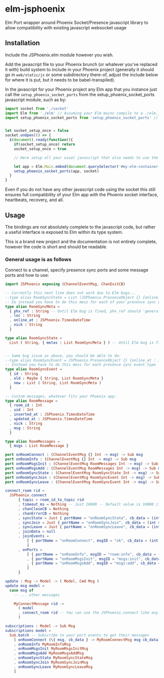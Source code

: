 # elm-jsphoenix
Elm Port wrapper around Phoenix Socket/Presence javascript library to allow compatibility with existing javascript websocket usage

## Installation
Include the JSPhoenix.elm module however you wish.

Add the javascript file to your Phoenix brunch (or whatever you've replaced it with) build system to include in your Phoenix project (generally it should go in `web/static/js` or some subdirectory there-of, adjust the include below for where it is put, but it needs to be babel-transpiled).

In the javascript for your Phoenix project any Elm app that you instance just call the `setup_phoenix_socket_ports` from the setup_phoenix_socket_ports javascript module, such as by:
```javascript
import socket from './socket'
import Elm from './elm' // Assuming your Elm mains compile to a ./elm.js in the same directory as your app.js
import setup_phoenix_socket_ports from 'setup_phoenix_socket_ports' // Or from where-ever


let socket_setup_once = false
socket.onOpen(() => {
  $(document).ready(function(){
    if(socket_setup_once) return
    socket_setup_once = true

    // Here setup all your usual javascript that also needs to use the websocket

    let app = Elm.Main.embed(document.querySelector('#my-elm-container'))
    setup_phoenix_socket_ports(app, socket)
  }
}
```

Even if you do not have any other javascript code using the socket this still ensures full compatibility of your Elm app with the Phoenix socket interface, heartbeats, recovery, and all.


## Usage
The bindings are not absolutely complete to the javascript code, but rather a useful interface is exposed to Elm within its type system.

This is a brand new project and the documentation is not entirely complete, however the code is short and should be readable.

### General usage is as follows

Connect to a channel, specify presence sync ports and some message ports and how to use:
```elm
import JSPhoenix exposing (ChannelEventMsg, ChanExitCB)

-- Currently this next line does not work due to Elm bugs...
--type alias RoomSyncState = List (JSPhoenix.PresenceObject {} {online_at : JSPhoenix.TimexDateTime, nick : String})
-- So instead you have to do this mess for each of your presence sync object types because of Elm port bugs:
type alias RoomSyncMeta =
  { phx_ref : String -- Until Elm bug is fixed, phx_ref should 'generally' always be here
  , loc : String
  , online_at : JSPhoenix.TimexDateTime
  , nick : String
  }

type alias RoomSyncState =
  List ( String, { metas : List RoomSyncMeta } ) -- Until Elm bug is fixed 'metas' must *always* be here with a List of records


-- Same bug issue as above, you should be able to do:
--type alias RoomSyncEvent = JSPhoenix.PresenceObject {} {online_at : JSPhoenix.TimexDateTime, nick : String}
-- Instead you have to do this mess for each presence sync event type
type alias RoomSyncEvent =
  { id : String
  , old : Maybe { String, List RoomSyncMeta }
  , new : List ( String, List RoomSyncMeta )
  }

-- Custom messages, whatever fits your Phoenix app:
type alias RoomMessage =
  { room_id : Int
  , uid : Int
  , inserted_at : JSPhoenix.TimexDateTime
  , updated_at : JSPhoenix.TimexDateTime
  , nick : String
  , msg : String
  }

type alias RoomMessages =
  { msgs : List RoomMessage }

port onRoomConnect : (ChannelEventMsg {} Int -> msg) -> Sub msg
port onRoomInfo : (ChannelEventMsg {} Int -> msg) -> Sub msg
port onRoomMsgsInit : (ChannelEventMsg RoomMessages Int -> msg) -> Sub msg
port onRoomMsgsAdd : (ChannelEventMsg RoomMessages Int -> msg) -> Sub msg
port onRoomSyncState : (ChannelEventMsg RoomSyncState Int -> msg) -> Sub msg
port onRoomSyncJoin : (ChannelEventMsg RoomSyncEvent Int -> msg) -> Sub msg
port onRoomSyncLeave : (ChannelEventMsg RoomSyncEvent Int -> msg) -> Sub msg

connect_room rid =
  JSPhoenix.connect
      { topic = room_id_to_topic rid
      , timeout_ms = Nothing -- Just 10000 -- Default value is 10000 if Nothing is used
      , chanCloseCB = Nothing
      , chanErrorCB = Nothing
      , syncState = Just { portName = "onRoomSyncState", cb_data = (int rid) }
      , syncJoin = Just { portName = "onRoomSyncJoin", cb_data = (int rid) }
      , syncLeave = Just { portName = "onRoomSyncLeave", cb_data = (int rid) }
      , joinData = null
      , joinEvents =
          [ { portName = "onRoomConnect", msgID = "ok", cb_data = (int rid) }
          ]
      , onPorts =
          [ { portName = "onRoomInfo", msgID = "room:info", cb_data = (int rid) }
          , { portName = "onRoomMsgsInit", msgID = "msgs:init", cb_data = (int rid) }
          , { portName = "onRoomMsgsAdd", msgID = "msgs:add", cb_data = (int rid) }
          ]
      }

update : Msg -> Model -> ( Model, Cmd Msg )
update msg model =
  case msg of
    -- ... other messages

    MyConnectMessage rid ->
      ( model
      , connect_room rid -- You can use the JSPhoenix.connect like any normal command
      )

subscriptions : Model -> Sub Msg
subscriptions model =
  Sub.batch -- Subscribe to your port events to get their messages
    [ onRoomConnect (\{ msg, cb_data } -> MyRoomConnectMsg msg cb_data) -- Example to show you the structure of the data
    , onRoomInfo MyRoomInfoMsg
    , onRoomMsgsInit MyRoomMsgsInitMsg
    , onRoomMsgsAdd MyRoomMsgsAddMsg
    , onRoomSyncState MyRoomSyncStateMsg
    , onRoomSyncJoin MyRoomSyncJoinMsg
    , onRoomSyncLeave MyRoomSyncLeaveMsg
    ]
```
